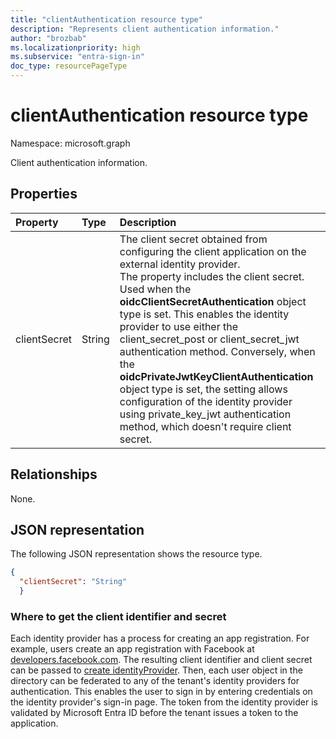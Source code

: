 ```yaml
---
title: "clientAuthentication resource type"
description: "Represents client authentication information."
author: "brozbab"
ms.localizationpriority: high
ms.subservice: "entra-sign-in"
doc_type: resourcePageType
---
```


# clientAuthentication resource type

Namespace: microsoft.graph

Client authentication information.

## Properties

|Property|Type|Description|
|:-------|:---|:----------|
|clientSecret|String|The client secret obtained from configuring the client application on the external identity provider. <br> The property includes the client secret. Used when the **oidcClientSecretAuthentication** object type is set. This enables the identity provider to use either the client_secret_post or client_secret_jwt authentication method. Conversely, when the **oidcPrivateJwtKeyClientAuthentication** object type is set, the setting allows configuration of the identity provider using private_key_jwt authentication method, which doesn't require client secret.|

## Relationships

None.

## JSON representation

The following JSON representation shows the resource type.
<!-- {
  "blockType": "resource",
  "@odata.type": "#microsoft.graph.OIDCClientSecretAuthentication"
}
-->

``` json
{
  "clientSecret": "String"
  }
```

### Where to get the client identifier and secret

Each identity provider has a process for creating an app registration. For example, users create an app registration with Facebook at [developers.facebook.com](https://developers.facebook.com/). The resulting client identifier and client secret can be passed to [create identityProvider](../api/identitycontainer-post-identityproviders.md). Then, each user object in the directory can be federated to any of the tenant's identity providers for authentication. This enables the user to sign in by entering credentials on the identity provider's sign-in page. The token from the identity provider is validated by Microsoft Entra ID before the tenant issues a token to the application.
